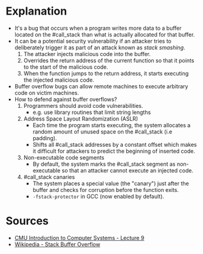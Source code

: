 # Explanation
- It's a bug that occurs when a program writes more data to a buffer located on the #call_stack than what is actually allocated for that buffer.
- It can be a potential security vulnerability if an attacker tries to deliberately trigger it as part of an attack known as *stack smashing*.
	1. The attacker injects malicious code into the buffer.
	2. Overrides the return address of the current function so that it points to the start of the malicious code.
	3. When the function jumps to the return address, it starts executing the injected malicious code.
- Buffer overflow bugs can allow remote machines to execute arbitrary code on victim machines. 
- How to defend against buffer overflows?
	1. Programmers should avoid code vulnerabilities.
		- e.g. use library routines that limit string lengths
	2. Address Space Layout Randomization (ASLR)
		- Each time the program starts executing, the system allocates a random amount of unused space on the #call_stack (i.e padding).
		- Shifts all #call_stack addresses by a constant offset which makes it difficult for attackers to predict the beginning of inserted code.
	3. Non-executable code segments
		- By default, the system marks the #call_stack segment as non-executable so that an attacker cannot execute an injected code.
	4. #call_stack canaries
		- The system places a special value (the "canary") just after the buffer and checks for corruption before the function exits.
		- `-fstack-protector` in GCC (now enabled by default).

# Sources
- [CMU Introduction to Computer Systems - Lecture 9](https://scs.hosted.panopto.com/Panopto/Pages/Sessions/List.aspx#folderID=%22b96d90ae-9871-4fae-91e2-b1627b43e25e%22)
- [Wikipedia - Stack Buffer Overflow](https://en.wikipedia.org/wiki/Stack_buffer_overflow)